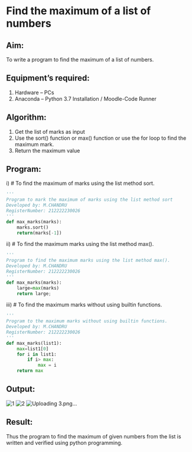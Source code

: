 # Find the maximum of a list of numbers
## Aim:
To write a program to find the maximum of a list of numbers.
## Equipment’s required:
1.	Hardware – PCs
2.	Anaconda – Python 3.7 Installation / Moodle-Code Runner
## Algorithm:
1.	Get the list of marks as input
2.	Use the sort() function or max() function or use the for loop to find the maximum mark.
3.	Return the maximum value
## Program:

i)	# To find the maximum of marks using the list method sort.
```Python
''' 
Program to mark the maximum of marks using the list method sort
Developed by: M.CHANDRU
RegisterNumber: 212222230026
'''
def max_marks(marks):
    marks.sort()
    return(marks[-1])

```

ii)	# To find the maximum marks using the list method max().
```Python
''' 
Program to find the maximum marks using the list method max().
Developed by: M.CHANDRU
RegisterNumber: 212222230026
'''
def max_marks(marks):
    large=max(marks)
    return large;

```

iii) # To find the maximum marks without using builtin functions.
```Python
''' 
Program to the maximum marks without using builtin functions.
Developed by: M.CHANDRU
RegisterNumber: 212222230026
'''
def max_marks(list1):
    max=list1[0]
    for i in list1:
        if i> max:
            max = i
    return max

```

## Output:
![1](https://user-images.githubusercontent.com/119393023/235291939-aea8c014-60ad-47b6-81a6-225c5526278f.png)
![2](https://user-images.githubusercontent.com/119393023/235291971-e138845b-96fa-46f3-9030-7cc4f099d791.png)
![Uploading 3.png…]()


## Result:
Thus the program to find the maximum of given numbers from the list is written and verified using python programming.
